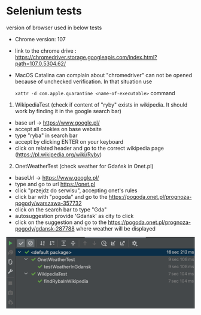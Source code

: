 
# Selenium tests 

version of browser used in below tests
- Chrome version: 107
- link to the chrome drive : https://chromedriver.storage.googleapis.com/index.html?path=107.0.5304.62/
- MacOS Catalina can complain about "chromedriver" can not be opened because of unchecked verification. In that situation use 

    `xattr -d com.apple.quarantine <name-of-executable>` command

1. WikipediaTest (check if content of "ryby" exists in wikipedia. It should work by finding it in the google search bar)
 * base url -> https://www.google.pl/
 * accept all cookies on base website
 * type "ryba" in search bar
 * accept by clicking ENTER on your keyboard
 * click on related header and go to the correct wikipedia page (https://pl.wikipedia.org/wiki/Ryby)

2. OnetWeatherTest (check weather for Gdańsk in Onet.pl)
 * baseUrl -> https://www.google.pl/
 * type and go to url https://onet.pl
 * click "przejdz do serwisu", accepting onet's rules
 * click bar with "pogoda" and go to the https://pogoda.onet.pl/prognoza-pogody/warszawa-357732
 * click on the search bar to type "Gda"
 * autosuggestion provide 'Gdańsk' as city to click
 * click on the suggestion and go to the https://pogoda.onet.pl/prognoza-pogody/gdansk-287788 where weather will be displayed

![img.png](img.png)